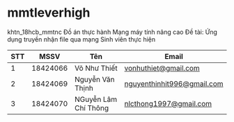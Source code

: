 # mmtleverhigh
khtn_18hcb_mmtnc
Đồ án thực hành Mạng máy tính nâng cao
Đề tài: Ứng dụng truyền nhận file qua mạng
Sinh viên thực hiện

|STT | MSSV 	  | Tên                 | Email                       |
|----|----------|---------------------|-----------------------------|
| 1  | 18424066 |Võ Như Thiết 			  | vonhuthiet@gmail.com        |
| 2  | 18424069 |Nguyễn Văn Thịnh 		| nguyenthinhit996@gmail.com  |
| 3  | 18424070 |NGuyễn Lâm Chí Thông | nlcthong1997@gmail.com      |

